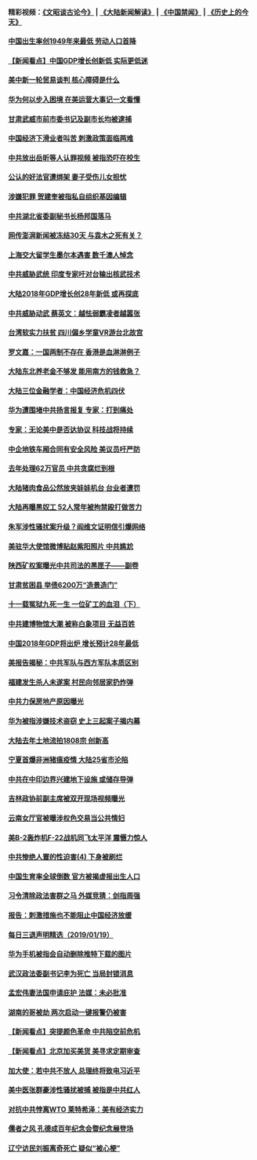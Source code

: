 #### 精彩视频：[《文昭谈古论今》](https://github.com/gfw-breaker/wenzhao/blob/master/README.md?t=01211830) | [《大陆新闻解读》](https://github.com/gfw-breaker/ntdtv-comedy/blob/master/README.md?t=01211830) | [《中国禁闻》](https://github.com/gfw-breaker/ntdtv-news/blob/master/README.md?t=01211830) | [《历史上的今天》](https://github.com/gfw-breaker/today-in-history/blob/master/README.md?t=01211830) 

#### [中国出生率创1949年来最低 劳动人口首降](../pages/nsc413/n10991868.md?t=01211830) 

#### [【新闻看点】中国GDP增长创新低 实际更低迷](../pages/nsc413/n10991848.md?t=01211830) 

#### [美中新一轮贸易谈判 核心障碍是什么](../pages/nsc413/n10991931.md?t=01211830) 

#### [华为何以步入困境 在美运营大事记一文看懂](../pages/nsc413/n10991923.md?t=01211830) 

#### [甘肃武威市前市委书记及副市长均被逮捕](../pages/nsc413/n10991780.md?t=01211830) 

#### [中国经济下滑业者叫苦 刺激政策面临两难](../pages/nsc413/n10991871.md?t=01211830) 

#### [中共放出岳昕等人认罪视频 被指恐吓在校生](../pages/nsc413/n10991587.md?t=01211830) 

#### [公认的好法官遭绑架 妻子受伤儿女担忧](../pages/nsc413/n10989777.md?t=01211830) 

#### [涉嫌犯罪 贺建奎被指私自组织基因编辑](../pages/nsc413/n10991406.md?t=01211830) 

#### [中共湖北省委副秘书长杨邦国落马](../pages/nsc413/n10991319.md?t=01211830) 

#### [网传澎湃新闻被冻结30天 与袁木之死有关？](../pages/nsc413/n10991033.md?t=01211830) 

#### [上海交大留学生墨尔本遇害 数千澳人悼念](../pages/nsc413/n10981576.md?t=01211830) 


#### [中共威胁武统 印度专家吁对台输出核武技术](../pages/nsc413/n10991334.md?t=01211830) 

#### [大陆2018年GDP增长创28年新低 或再探底](../pages/nsc413/n10990861.md?t=01211830) 

#### [中共威胁动武 蔡英文：越怯弱霸凌者越嚣张](../pages/nsc413/n10990655.md?t=01211830) 

#### [台湾软实力扶贫 四川偏乡学童VR游台北故宫](../pages/nsc413/n10991129.md?t=01211830) 

#### [罗文嘉：一国两制不存在 香港是血淋淋例子](../pages/nsc413/n10987429.md?t=01211830) 

#### [大陆东北养老金不够发 能用南方的钱救急？](../pages/nsc413/n10990701.md?t=01211830) 

#### [大陆三位金融学者：中国经济危机四伏](../pages/nsc413/n10990117.md?t=01211830) 

#### [华为遭围堵中共扬言报复 专家：打到痛处](../pages/nsc413/n10990087.md?t=01211830) 

#### [专家：无论美中是否达协议 科技战将持续](../pages/nsc413/n10990600.md?t=01211830) 

#### [中企地铁车厢合同有安全风险 美议员吁严防](../pages/nsc413/n10989908.md?t=01211830) 

#### [去年处理62万官员 中共贪腐烂到根](../pages/nsc413/n10984910.md?t=01211830) 

#### [大陆猪肉食品公然放夹娃娃机台 台业者遭罚](../pages/nsc413/n10990211.md?t=01211830) 

#### [大陆再曝黑奴工 52人常年被拘禁殴打做苦力](../pages/nsc413/n10990028.md?t=01211830) 

#### [朱军涉性骚扰案升级？阎维文证明信引爆网络](../pages/nsc413/n10989873.md?t=01211830) 

#### [美驻华大使馆微博贴赵紫阳照片 中共尴尬](../pages/nsc413/n10989661.md?t=01211830) 

#### [陕西矿权案曝光中共司法的黑匣子——副卷](../pages/nsc413/n10989909.md?t=01211830) 

#### [甘肃贫困县 举债6200万“造景造门”](../pages/nsc413/n10989625.md?t=01211830) 

#### [十一载冤狱九死一生 一位矿工的血泪（下）](../pages/nsc413/n10982365.md?t=01211830) 

#### [中共建博物馆大潮 被称白象项目 无益百姓](../pages/nsc413/n10989657.md?t=01211830) 

#### [中国2018年GDP将出炉 增长预计28年最低](../pages/nsc413/n10989815.md?t=01211830) 


#### [美报告揭秘：中共军队与西方军队本质区别](../pages/nsc413/n10988007.md?t=01211830) 

#### [福建发生杀人未遂案 村民向邻居家扔炸弹](../pages/nsc413/n10989153.md?t=01211830) 

#### [中共力保房地产原因曝光](../pages/nsc413/n10989270.md?t=01211830) 

#### [华为被指涉嫌技术盗窃 史上三起案子揭内幕](../pages/nsc413/n10988544.md?t=01211830) 

#### [大陆去年土地流拍1808宗 创新高](../pages/nsc413/n10988489.md?t=01211830) 

#### [宁夏首爆非洲猪瘟疫情 大陆25省市沦陷](../pages/nsc413/n10988817.md?t=01211830) 

#### [中共在中印边界兴建地下设施 或储存导弹](../pages/nsc413/n10988979.md?t=01211830) 

#### [吉林政协前副主席被双开现场视频曝光](../pages/nsc413/n10988393.md?t=01211830) 

#### [云南女厅官被曝涉权色交易当公共情妇](../pages/nsc413/n10988570.md?t=01211830) 

#### [美B-2轰炸机F-22战机同飞太平洋 震慑力惊人](../pages/nsc413/n10988582.md?t=01211830) 

#### [中共惨绝人寰的性迫害(4) 下身被刷烂](../pages/nsc413/n10926921.md?t=01211830) 

#### [中国生育率全球倒数 官方被揭虚报出生人口](../pages/nsc413/n10988450.md?t=01211830) 

#### [习令清除政法害群之马 外媒竞猜：剑指周强](../pages/nsc413/n10988345.md?t=01211830) 

#### [报告：刺激措施也不能阻止中国经济放缓](../pages/nsc413/n10988325.md?t=01211830) 

#### [每日三退声明精选（2019/01/19）](../pages/nsc413/n10988486.md?t=01211830) 

#### [华为手机被指会自动删除推特下载的图片](../pages/nsc413/n10988180.md?t=01211830) 

#### [武汉政法委副书记李为死亡 当局封锁消息](../pages/nsc413/n10985694.md?t=01211830) 

#### [孟宏伟妻法国申请庇护 法媒：未必批准](../pages/nsc413/n10988093.md?t=01211830) 

#### [湖南的哥被劫 两次启动一键报警仍被害](../pages/nsc413/n10988097.md?t=01211830) 

#### [【新闻看点】突提颜色革命 中共陷空前危机](../pages/nsc413/n10988026.md?t=01211830) 

#### [【新闻看点】北京加买美货 美寻求定期审查](../pages/nsc413/n10987864.md?t=01211830) 

#### [加大使：若中共不放人 总理终将致电习近平](../pages/nsc413/n10988091.md?t=01211830) 

#### [美中医张群豪涉性骚扰被捕 被指是中共红人](../pages/nsc413/n10986768.md?t=01211830) 

#### [对抗中共悖离WTO 莱特希泽：美有经济实力](../pages/nsc413/n10988015.md?t=01211830) 

#### [儒者之风 孔德成百年纪念会暨纪念展登场](../pages/nsc413/n10987851.md?t=01211830) 

#### [辽宁访民刘振离奇死亡 疑似“被心梗”](../pages/nsc413/n10987870.md?t=01211830) 

